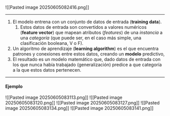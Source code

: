 ![[Pasted image 20250605082416.png]]
***
1. El modelo entrena con un conjunto de datos de entrada (**training data**). 
	1. Estos datos de entrada son convertidos a valores numéricos (**feature vector**) que mapean atributos (*features*) de una *instancia* a una *categoría* (que puede ser, en el caso más simple, una clasificación booleana, V o F).
2. Un algoritmo de aprendizaje (**learning algorithm**) es el que encuentra patrones y conexiones entre estos datos, creando un **modelo** predictivo,
3. El resultado es un modelo matemático que, dado datos de entrada con los que nunca había trabajado (generalización) predice a que categoría a la que estos datos pertenecen.
***
#### Ejemplo
![[Pasted image 20250605083113.png]]
![[Pasted image 20250605083120.png]]
![[Pasted image 20250605083127.png]]
![[Pasted image 20250605083134.png]]
![[Pasted image 20250605083141.png]]